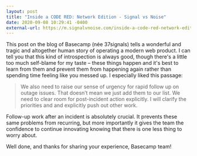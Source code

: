 ```yaml
---
layout: post
title: "Inside a CODE RED: Network Edition - Signal vs Noise"
date: 2020-09-08 10:29:41 -0400
external-url: https://m.signalvnoise.com/inside-a-code-red-network-edition/
---
```


This post on the blog of Basecamp (née 37signals) tells a wonderful and
tragic and altogether human story of operating a modern web product. I can
tell you that this kind of introspection is always good, though there's a
little too much self-blame for my taste – these things happen and it's best
to learn from them and prevent them from happening again rather than
spending time feeling like you messed up. I especially liked this passage:

> We also need to raise our sense of urgency for rapid follow up on outage
> issues. That doesn’t mean we just add them to our list. We need to clear
> room for post-incident action explicitly. I will clarify the priorities
> and and explicitly push out other work.

Follow-up work after an incident is absolutely crucial. It prevents these
same problems from recurring, but more importantly it gives the team the
confidence to continue innovating knowing that there is one less thing to
worry about.

Well done, and thanks for sharing your experience, Basecamp team!
